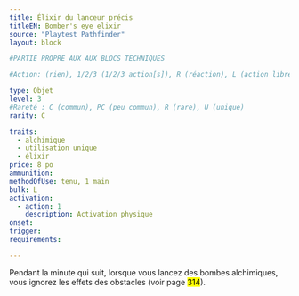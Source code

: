 ```yaml
---
title: Élixir du lanceur précis
titleEN: Bomber's eye elixir
source: "Playtest Pathfinder"
layout: block

#PARTIE PROPRE AUX AUX BLOCS TECHNIQUES

#Action: (rien), 1/2/3 (1/2/3 action[s]), R (réaction), L (action libre)

type: Objet
level: 3
#Rareté : C (commun), PC (peu commun), R (rare), U (unique)
rarity: C

traits:
  - alchimique
  - utilisation unique
  - élixir
price: 8 po
ammunition:
methodOfUse: tenu, 1 main
bulk: L
activation: 
  - action: 1
    description: Activation physique
onset: 
trigger:
requirements:

---
```


Pendant la minute qui suit, lorsque vous lancez des bombes alchimiques, vous ignorez les effets des obstacles (voir page <mark>314</mark>).